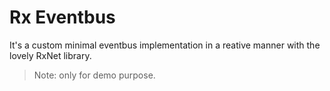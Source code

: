 # Rx Eventbus

It's a custom minimal eventbus implementation in a reative manner with the lovely RxNet library.

>Note: only for demo purpose.